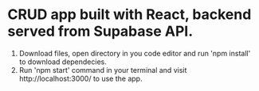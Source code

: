 # CRUD app built with React, backend served from Supabase API.

1. Download files, open directory in you code editor and run 'npm install' to download dependecies.
2. Run 'npm start' command in your terminal and visit http://localhost:3000/ to use the app.
